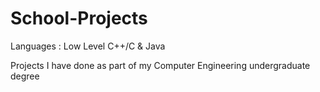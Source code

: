 # School-Projects
Languages : Low Level C++/C & Java

Projects I have done as part of my Computer Engineering undergraduate degree
